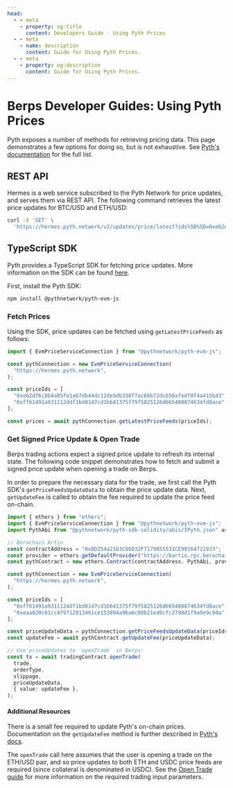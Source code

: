```yaml
---
head:
  - - meta
    - property: og:title
      content: Developers Guide - Using Pyth Prices
  - - meta
    - name: description
      content: Guide for Using Pyth Prices.
  - - meta
    - property: og:description
      content: Guide for Using Pyth Prices.
---
```


# Berps Developer Guides: Using Pyth Prices

Pyth exposes a number of methods for retrieving pricing data. This page demonstrates a few options for doing so, but is not exhaustive. See [Pyth's documentation](https://docs.pyth.network/price-feeds/fetch-price-updates) for the full list.

## REST API

Hermes is a web service subscribed to the Pyth Network for price updates, and serves them via REST API. The following command retrieves the latest price updates for BTC/USD and ETH/USD:

```bash
curl -X 'GET' \
  'https://hermes.pyth.network/v2/updates/price/latest?ids%5B%5D=0xe62df6c8b4a85fe1a67db44dc12de5db330f7ac66b72dc658afedf0f4a415b43&ids%5B%5D=0xc96458d393fe9deb7a7d63a0ac41e2898a67a7750dbd166673279e06c868df0a'
```

## TypeScript SDK

Pyth provides a TypeScript SDK for fetching price updates. More information on the SDK can be found [here](https://github.com/pyth-network/pyth-crosschain/tree/main/target_chains/ethereum/sdk/js).

First, install the Pyth SDK:

```bash
npm install @pythnetwork/pyth-evm-js
```

### Fetch Prices

Using the SDK, price updates can be fetched using `getLatestPriceFeeds` as follows:

```typescript
import { EvmPriceServiceConnection } from "@pythnetwork/pyth-evm-js";

const pythConnection = new EvmPriceServiceConnection(
  "https://hermes.pyth.network",
);

const priceIds = [
  "0xe62df6c8b4a85fe1a67db44dc12de5db330f7ac66b72dc658afedf0f4a415b43", // BTC/USD price id
  "0xff61491a931112ddf1bd8147cd1b641375f79f5825126d665480874634fd0ace", // ETH/USD price id
];

const prices = await pythConnection.getLatestPriceFeeds(priceIds);
```

### Get Signed Price Update & Open Trade

Berps trading actions expect a signed price update to refresh its internal state. The following code snippet demonstrates how to fetch and submit a signed price update when opening a trade on Berps.

In order to prepare the necessary data for the trade, we first call the Pyth SDK's `getPriceFeedsUpdateData` to obtain the price update data. Next, `getUpdateFee` is called to obtain the fee required to update the price feed on-chain.

```typescript
import { ethers } from "ethers";
import { EvmPriceServiceConnection } from "@pythnetwork/pyth-evm-js";
import PythAbi from "@pythnetwork/pyth-sdk-solidity/abis/IPyth.json" assert { type: "json" };

// Berachain Artio
const contractAddress = "0x8D254a21b3C86D32F7179855531CE99164721933";
const provider = ethers.getDefaultProvider("https://bartio.rpc.berachain.com/");
const pythContract = new ethers.Contract(contractAddress, PythAbi, provider);

const pythConnection = new EvmPriceServiceConnection(
  "https://hermes.pyth.network",
);

const priceIds = [
  "0xff61491a931112ddf1bd8147cd1b641375f79f5825126d665480874634fd0ace", // ETH/USD price id
  "0xeaa020c61cc479712813461ce153894a96a6c00b21ed0cfc2798d1f9a9e9c94a", // USDC/USD price id
];

const priceUpdateData = pythConnection.getPriceFeedsUpdateData(priceIds);
const updateFee = await pythContract.getUpdateFee(priceUpdateData);

// Use priceUpdates to `openTrade` in Berps:
const tx = await tradingContract.openTrade(
  trade,
  orderType,
  slippage,
  priceUpdateData,
  { value: updateFee },
);
```

#### Additional Resources

There is a small fee required to update Pyth's on-chain prices. Documentation on the `getUpdateFee` method is further described in [Pyth's docs](https://docs.pyth.network/price-feeds/api-reference/evm/get-update-fee).

The `openTrade` call here assumes that the user is opening a trade on the ETH/USD pair, and so price updates to both ETH and USDC price feeds are required (since collateral is denominated in USDC). See the [Open Trade guide](/developers/guides/open-trade) for more information on the required trading input parameters.
